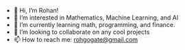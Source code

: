 - 👋 Hi, I’m Rohan!
- 👀 I’m interested in Mathematics, Machine Learning, and AI
- 🌱 I’m currently learning math, programming, and finance.
- 🤝 I’m looking to collaborate on any cool projects
- 📫 How to reach me: rohgogate@gmail.com

<!---
rohan-gogate/rohan-gogate is a ✨ special ✨ repository because its `README.md` (this file) appears on your GitHub profile.
You can click the Preview link to take a look at your changes.
--->
